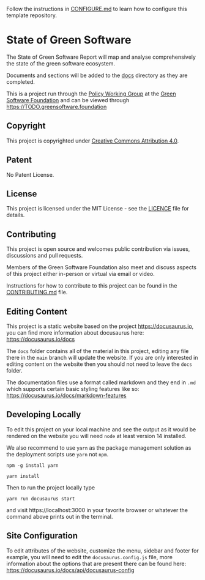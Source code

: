Follow the instructions in [CONFIGURE.md](CONFIGURE.md) to learn how to configure this template repository.

# State of Green Software

The State of Green Software Report will map and analyse comprehensively the state of the green software ecosystem.

Documents and sections will be added to the [docs]() directory as they are completed.

This is a project run through the [Policy Working Group](https://grnsft.org/policy-wg) at the [Green Software Foundation](https://greensoftware.foundation) and can be viewed through https://TODO.greensoftware.foundation

## Copyright
This project is copyrighted under [Creative Commons Attribution 4.0](https://creativecommons.org/licenses/by/4.0/).

## Patent
No Patent License.

## License
This project is licensed under the MIT License - see the [LICENCE](LICENCE) file for details.

## Contributing

This project is open source and welcomes public contribution via issues, discussions and pull requests.

Members of the Green Software Foundation also meet and discuss aspects of this project either in-person or virtual via email or video.

Instructions for how to contribute to this project can be found in the [CONTRIBUTING.md](CONTRIBUTING.md) file.

## Editing Content

This project is a static website based on the project https://docusaurus.io, you can find more information about docusaurus here: https://docusaurus.io/docs

The `docs` folder contains all of the material in this project, editing any file there in the `main` branch will update the website. If you are only interested in editing content on the website then you should not need to leave the `docs` folder.

The documentation files use a format called markdown and they end in `.md` which supports certain basic styling features like so: https://docusaurus.io/docs/markdown-features

## Developing Locally

To edit this project on your local machine and see the output as it would be rendered on the website you will need `node` at least version 14 installed.

We also recommend to use `yarn` as the package management solution as the deployment scripts use `yarn` not `npm`.

`npm -g install yarn`

`yarn install`

Then to run the project locally type

`yarn run docusaurus start`

and visit https://localhost:3000 in your favorite browser or whatever the command above prints out in the terminal.

## Site Configuration

To edit attributes of the website, customize the menu, sidebar and footer for example, you will need to edit the `docusaurus.config.js` file, more information about the options that are present there can be found here: https://docusaurus.io/docs/api/docusaurus-config
